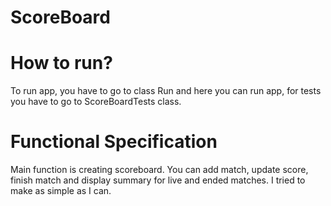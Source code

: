 # ScoreBoard

# How to run?
To run app, you have to go to class Run and here you can run app, for tests you have to go to ScoreBoardTests class.

# Functional Specification

Main function is creating scoreboard. You can add match, update score, finish match and display summary for live and ended matches.
I tried to make as simple as I can. 